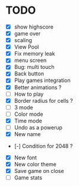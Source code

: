 # TODO
- [x] show highscore
- [x] game over
- [x] scaling
- [x] View Pool
- [x] Fix memory leak
- [x] menu screen
- [x] Bug: multi touch
- [x] Back button
- [x] Play games integration
- [x] Better animations ?
- [ ] How to play
- [x] Border radius for cells ?
- [ ] 3 mode
- [ ] Color mode
- [x] Time mode
- [ ] Undo as a powerup
- [x] New name
- [-] Condition for 2048 ?
- [x] New font
- [x] New color theme
- [x] Save game on close
- [ ] Game stats
